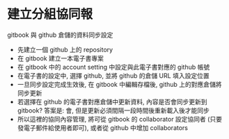 # 建立分組協同報

gitbook 與 github 倉儲的資料同步設定

* 先建立一個 github 上的 repository
* 在 gitbook 建立一本電子書專案
* 在 gitbook 中的 account setting 中設定與此電子書對應的 github 帳號
* 在電子書的設定中, 選擇 github, 並將 github 的倉儲 URL 填入設定位置
* 一旦同步設定完成生效後, 在 gitbook 中編輯存檔後, github 上的對應倉儲將同步更新
* 若選擇在 github 的電子書對應倉儲中更新資料, 內容是否會同步更新到 gitbook? 答案是: 會, 但是更新必須間隔一段時間後重新載入後才能同步
* 所以這裡的協同內容管理, 將可從 gitbook 的 collaborator 設定協同者 (只要發電子郵件給使用者即可), 或者從 github 中增加 collaborators

